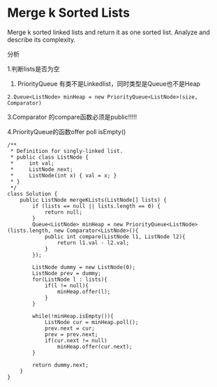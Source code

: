 # Merge k Sorted Lists

Merge k sorted linked lists and return it as one sorted list. Analyze and describe its complexity.

分析

1.判断lists是否为空

1. PriorityQueue 有类不是Linkedlist，同时类型是Queue也不是Heap

```text
2.Queue<ListNode> minHeap = new PriorityQueue<ListNode>(size, Comparator)
```

3.Comparator 的compare函数必须是public!!!!!

4.PriorityQueue的函数offer poll isEmpty\(\)

```text
/**
 * Definition for singly-linked list.
 * public class ListNode {
 *     int val;
 *     ListNode next;
 *     ListNode(int x) { val = x; }
 * }
 */
class Solution {
    public ListNode mergeKLists(ListNode[] lists) {
        if (lists == null || lists.length == 0) {
            return null;
        }
        Queue<ListNode> minHeap = new PriorityQueue<ListNode>(lists.length, new Comparator<ListNode>(){
            public int compare(ListNode l1, ListNode l2){
                return l1.val - l2.val;
            }
        });

        ListNode dummy = new ListNode(0); 
        ListNode prev = dummy;
        for(ListNode l : lists){
            if(l != null){
                minHeap.offer(l);
            }
        }

        while(!minHeap.isEmpty()){
            ListNode cur = minHeap.poll();
            prev.next = cur;
            prev = prev.next;
            if(cur.next != null)
                minHeap.offer(cur.next);
        }

        return dummy.next;
    }
}
```

